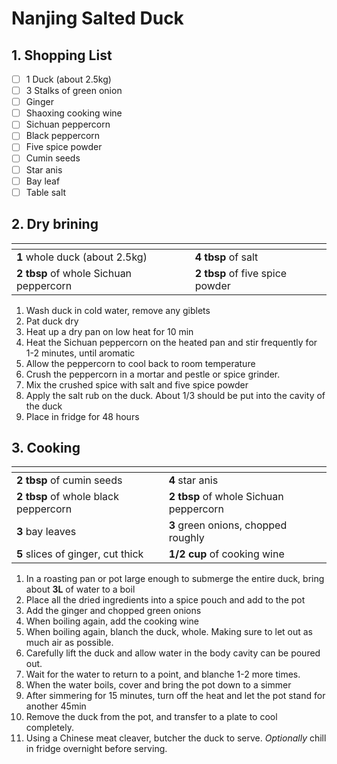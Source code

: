 # Nanjing Salted Duck

## 1. Shopping List
- [ ] 1 Duck (about 2.5kg)
- [ ] 3 Stalks of green onion
- [ ] Ginger
- [ ] Shaoxing cooking wine
- [ ] Sichuan peppercorn
- [ ] Black peppercorn
- [ ] Five spice powder
- [ ] Cumin seeds
- [ ] Star anis
- [ ] Bay leaf
- [ ] Table salt

## 2. Dry brining
|<!-- -->|<!-- -->|
|---|---|
**1** whole duck (about 2.5kg)|**4 tbsp** of salt
**2 tbsp** of whole Sichuan peppercorn|**2 tbsp** of five spice powder

1. Wash duck in cold water, remove any giblets
2. Pat duck dry
3. Heat up a dry pan on low heat for 10 min
4. Heat the Sichuan peppercorn on the heated pan and stir frequently for 1-2 minutes, until aromatic
5. Allow the peppercorn to cool back to room temperature
6. Crush the peppercorn in a mortar and pestle or spice grinder.
7. Mix the crushed spice with salt and five spice powder
8. Apply the salt rub on the duck. About 1/3 should be put into the cavity of the duck
9. Place in fridge for 48 hours

## 3. Cooking
|<!-- -->|<!-- -->|
|---|---|
**2 tbsp** of cumin seeds|**4** star anis
**2 tbsp** of whole black peppercorn|**2 tbsp** of whole Sichuan peppercorn
**3** bay leaves|**3** green onions, chopped roughly
**5** slices of ginger, cut thick|**1/2 cup** of cooking wine

1. In a roasting pan or pot large enough to submerge the entire duck, bring about **3L** of water to a boil
2. Place all the dried ingredients into a spice pouch and add to the pot
3. Add the ginger and chopped green onions
4. When boiling again, add the cooking wine
5. When boiling again, blanch the duck, whole. Making sure to let out as much air as possible.
6. Carefully lift the duck and allow water in the body cavity can be poured out. 
7. Wait for the water to return to a point, and blanche 1-2 more times.
8. When the water boils, cover and bring the pot down to a simmer
9. After simmering for 15 minutes, turn off the heat and let the pot stand for another 45min
10. Remove the duck from the pot, and transfer to a plate to cool completely.
11. Using a Chinese meat cleaver, butcher the duck to serve. *Optionally* chill in fridge overnight before serving.